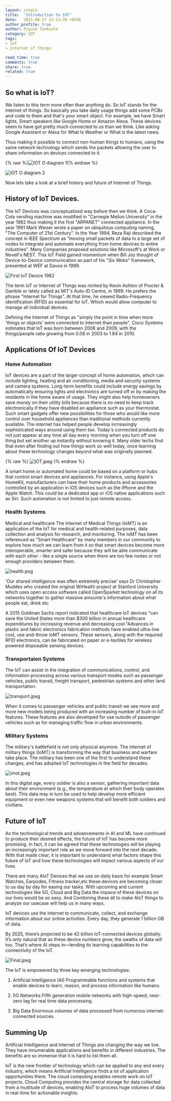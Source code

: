 ```yaml
---
layout: single
title:  "Introduction to IOT"
date:   2021-08-27 21:13:30 +0530
author_profile: true
author: Piyush Tanksale
category: IOT
tags:
- IoT
- Internet of Things

read_time: true
comments: true
share: true
related: true
---
```

## So what is IoT?
We listen to this term more often than anything do. So IoT stands for the internet of things. So basically you take daily usage things add some PCBs and code to them and that's your smart object. For example, we have Smart lights, Smart speakers like Google Home or Amazon Alexa. These devices seem to have got pretty much connected to us than we think. Like asking Google Assistant or Alexa for What Is Weather or What is the latest news. 

Thus making it possible to connect non-human things to humans, using the same network technology which sends the packets allowing the user to share information on devices connected to it. 

{% raw %}![IOT O diagram 1]({{site.baseurl}}/assets/images/intro-iot/O.png){% endraw %}

![IOT O diagram 2]({{site.baseurl}}/assets/images/intro-iot/O.png)					


Now lets take a look at a brief history and future of Internet of Things. 


## History of IoT Devices.

The IoT Devices was conceptualized way before then we think. A Coca-Cola vending machine was modified in "Carnegie Mellon University" in the year 1982 thus making it the first "ARPANET" connected appliance. In the year 1991 Mark Weiser wrote a paper on ubiquitous computing naming, "The Computer of 21st Century". In the Year 1994, Reza Raji described the concept in IEEE Spectrum as “moving small packets of data to a large set of nodes to integrate and automate everything from home devices to entire industries". Many Companies proposed solutions like Microsoft's at Work or Novell's NEST. This IoT Field gained momentum when Bill Joy thought of Device-to-Device communication as part of his "Six Webs" framework, presented at WEF at Davos in 1999.

![First IoT Device 1982]({{site.baseurl}}/assets/images/intro-iot/Coke.png)					


The term IoT or Internet of Things was minted by Kevin Ashton of Procter & Gamble or lately called as MIT's Auto-ID Centre, in 1999. He prefers the phrase "Internet for Things". At that time, he viewed Radio-Frequency identification (RFID) as essential for IoT. Which would allow computer to manage all individual devices. 

Defining the Internet of Things as "simply the point in time when more 'things or objects' were connected to internet than people", Cisco Systems estimates that IoT was born between 2008 and 2009, with the things/people ratio growing from 0.08 in 2003 to 1.84 in 2010.

## Applications Of IoT Devices

### Home Automation

IoT devices are a part of the larger concept of home automation, which can include lighting, heating and air conditioning, media and security systems and camera systems. Long-term benefits could include energy savings by automatically ensuring lights and electronics are turned off or by making the residents in the home aware of usage. They might also help homeowners save money on their utility bills because there is no need to keep track electronically if they have disabled an appliance such as your thermostat. Such smart gadgets offer new possibilities for those who would like more control over household appliances than traditional methods currently available. The internet has helped people develop increasingly sophisticated ways around using them too. Today's connected products do not just appear at any time all day every morning when you turn off one thing but set another up instantly without knowing it. Many older techs find that even after finding out how things work so well today, once learning about these technology changes beyond what was originally planned.

{% raw %}
![IOT.jpeg]({{site.baseurl}}/assets/images/intro-iot/IOT.jpeg)
{% endraw %}

A smart home or automated home could be based on a platform or hubs that control smart devices and appliances. For instance, using Apple's HomeKit, manufacturers can have their home products and accessories controlled by an application in iOS devices such as the iPhone and the Apple Watch. This could be a dedicated app or iOS native applications such as Siri. Such automation is not limited to just remote access.

### Health Systems
Medical and healthcare The Internet of Medical Things (IoMT) is an application of the IoT for medical and health-related purposes, data collection and analysis for research, and monitoring. The IoMT has been referenced as "Smart Healthcare" by many members in our community to explore how much we can learn from it so that smart devices become more interoperable, smarter and safer because they will be able communicate with each other - like a single source when there are too few nodes or not enough providers between them. 

![health.png]({{site.baseurl}}/assets/images/intro-iot/health.png)

'Our shared intelligence was often extremely precise' says Dr Christopher Muddes who created the original WiHealth project at Stanford University which uses open access software called OpenSparket technology on all its networks together to gather massive amounts's information about what people eat, drink etc

A 2015 Goldman Sachs report indicated that healthcare IoT devices "can save the United States more than $300 billion in annual healthcare expenditures by increasing revenue and decreasing cost."Advances in plastic and fabric electronics fabrication methods have enabled ultra-low cost, use and-throw IoMT sensors. These sensors, along with the required RFID electronics, can be fabricated on paper or e-textiles for wireless powered disposable sensing devices. 

### Transportaion Systems
The IoT can assist in the integration of communications, control, and information processing across various transport modes such as passenger vehicles, public transit, freight transport, pedestrian systems and other land transportation.

![transport.jpeg]({{site.baseurl}}/assets/images/intro-iot/transport.jpeg)

When it comes to passenger vehicles and public transit we see more and more new models being produced with an increasing number of built-in IoT features. These features are also developed for use outside of passenger vehicles such as for managing traffic flow in urban environments.

### Military Systems
The military's battlefield is not only physical anymore. The internet of military things (IoMT) is transforming the way that business and warfare take place. The military has been one of the first to understand these changes, and has adopted IoT technologies in the field for decades.

![imot.jpeg]({{site.baseurl}}/assets/images/intro-iot/iomt.jpeg)

In this digital age, every soldier is also a sensor, gathering important data about their environment (e.g., the temperature at which their body operates best). This data may in turn be used to help develop more efficient equipment or even new weapons systems that will benefit both soldiers and civilians.

## Future of IoT
As the technological trends and advancements in AI and ML have continued to produce their desired effects, the future of IoT has become more promising. In fact, it can be agreed that these technologies will be playing an increasingly important role as we move forward into the next decade. With that made clear, it is important to understand what factors shape this future of IoT and how these technologies will impact various aspects of our lives.

There are many AIoT Devices that we use on daily basis for example Smart Watches, Earpodes, Fitness tracker,etc these devices are becoming closer to us day by day for easing our tasks. With upcoming and current technologies like 5G, Cloud and Big Data the impace of these devices on our lives would be so easy. And Combining these all to make AIoT things to analyze our usecase will help us in many ways. 

IoT devices use the internet to communicate, collect, and exchange information about our online activities. Every day, they generate 1 billion GB of data.

By 2025, there’s projected to be 42 billion IoT-connected devices globally. It’s only natural that as these device numbers grow, the swaths of data will too. That’s where AI steps in—lending its learning capabilities to the connectivity of the IoT.

![Final.jpeg]({{site.baseurl}}/assets/images/intro-iot/Final.jpeg)

The IoT is empowered by three key emerging technologies:

1) Artificial Intelligence (AI)
Programmable functions and systems that enable devices to learn, reason, and process information like humans.

2) 5G Networks
Fifth generation mobile networks with high-speed, near-zero lag for real time data processing.

3) Big Data
Enormous volumes of data processed from numerous internet-connected sources.

## Summing Up
Artificial Intelligence and Internet of Things are changing the way we live. They have innumerable applications and benefits in different industries. The benefits are so immense that it is hard to list them all.

IoT is the new frontier of technology which can be applied to any and every industry, which means Artificial Intelligence finds a lot of application opportunities there. The cloud computing enables remote work on IoT projects. Cloud Computing provides the central storage for data collected from a multitude of devices, enabling AIoT to process huge volumes of data in real-time for actionable insights.